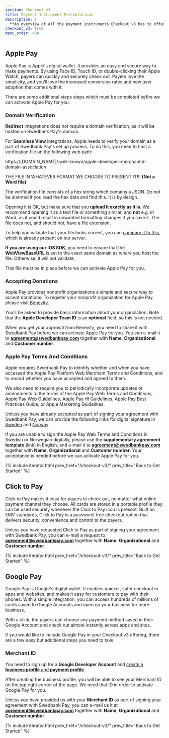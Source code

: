 ```yaml
---
section: Checkout v3
title: Payment Instrument Presentations
description: |
  **An overview of all the payment instruments Checkout v3 has to offer.**
checkout_v3: true
menu_order: 400
---
```


## Apple Pay

Apple Pay is Apple's digital wallet. It provides an easy and secure way to make
payments. By using Face ID, Touch ID, or double-clicking their Apple Watch,
payers can quickly and securely check out. Payers love the simplicity, and
you’ll love the increased conversion rates and new user adoption that comes with
it.

There are some additional steps steps which must be completed befire we can
activate Apple Pay for you.

### Domain Verification

**Redirect** integrations does not require a domain verification, as it will
be hosted on Swedbank Pay's domain.

For **Seamless View** integrations, Apple needs to verify your domain as a
part of Swedbank Pay's set up process. To do this, you need to host a
verification file on the following web path:

https://[DOMAIN_NAME]/.well-known/apple-developer-merchantid-domain-association

THE FILE IN WHATEVER FORMAT WE CHOOSE TO PRESENT IT!!! **(Not a Word file)**

The verification file consists of a hex string which contains a JSON. Do not
be alarmed if you read the hex data and find this. It is by design.

Opening it is OK, but make sure that you **upload it exactly as it is**. We
recommend opening it as a text file or something similar, and **not** e.g. in
Word, as it could result in unwanted formatting changes if you save it. The file
does not, and should not, have a file extension.

To help you validate that your file looks correct, you can
[compare it to this][payex-domain-file], which is already present on our server.

**If you are using our iOS SDK**, you need to ensure that the **WebViewBaseURL**
is set to the exact same domain as where you host the file. Otherwise, it will
not validate.

This file must be in place before we can activate Apple Pay for you.

### Accepting Donations

Apple Pay provides nonprofit organizations a simple and secure way to accept
donations. To register your nonprofit organization for Apple Pay, please visit
[Benevity][benevity-donation-setup].

You’ll be asked to provide basic information about your organization. Note that
the **Apple Developer Team ID** is an **optional** field, so this is not needed.

When you get your approval from Benevity, you need to share it with Swedbank Pay
before we can activate Apple Pay for you. You can e-mail it to
**agreement@swedbankpay.com** together with **Name**, **Organizational** and
**Customer number**.

### Apple Pay Terms And Conditions

Apple requires Swedbank Pay to identify whether and when you have accessed the
Apple Pay Platform Web Merchant Terms and Conditions, and to record whether you
have accepted and agreed to them.

We also need to require you to periodically incorporate updates or amendments to
the terms of the Apple Pay Web Terms and Conditions, Apple Pay Web Guidelines,
Apple Pay HI Guidelines, Apple Pay Best Practices Guide, or Apple Marketing
Guidelines.

Unless you have already accepted as part of signing your agreement with
Swedbank Pay, we can provide the following links for digital signature in
[Sweden][apple-pay-tc-sign-sweden] and [Norway][apple-pay-tc-sign-norway].

If you are unable to sign the Apple Pay Web Terms and Conditions in Swedish or
Norwegian digitally, please use the **supplementary agreement template** (link)
in English, and e-mail it to **agreement@swedbankpay.com** together with
**Name**, **Organizational** and **Customer number**. Your acceptance is needed
before we can activate Apple Pay for you.

{% include iterator.html prev_href="/checkout-v3/"
                         prev_title="Back to Get Started" %}

## Click to Pay

Click to Pay makes it easy for payers to check out, no matter what online
payment channel they choose. All cards are stored in a portable profile they can
be used securely whenever the Click to Pay icon is present. Built on EMV
standards, Click to Pay is a password-free checkout option that delivers
security, convenience and control to the payers.

Unless you have requested Click to Pay as part of signing your agreement with
Swedbank Pay, you can e-mail a request to **agreement@swedbankpay.com** together
with **Name**, **Organizational** and **Customer number**.

{% include iterator.html prev_href="/checkout-v3/"
                         prev_title="Back to Get Started" %}

## Google Pay

Google Pay is Google's digital wallet. It enables quicker, safer checkout in
apps and websites, and makes it easy for customers to pay with their phones.
With a simple integration, you can access hundreds of millions of cards saved to
Google Accounts and open up your business for more business.

With a click, the payers can choose any payment method saved in their Google
Account and check out almost instantly across apps and sites.

If you would like to include Google Pay in your Checkout v3 offering, there are
a few easy but additional steps you need to take.

### Merchant ID

You need to sign up for a **Google Developer Account** and
[create a **business profile** and **payment profile**][google-pay-profile].

After creating the business profile, you will be able to see your Merchant ID on
the top right corner of the page. We need that ID in order to activate Google
Pay for you.

Unless you have provided us with your **Merchant ID** as part of signing your
agreement with Swedbank Pay, you can e-mail us it at
**agreement@swedbankpay.com** together with **Name**, **Organizational** and
**Customer number**.

{% include iterator.html prev_href="/checkout-v3/"
                         prev_title="Back to Get Started" %}

[benevity-donation-setup]: https://www.benevity.org
[apple-pay-tc-sign-sweden]: https://signup.swedbankpay.com/se/applepay
[apple-pay-tc-sign-norway]: https://signup.swedbankpay.com/no/applepay
[google-pay-profile]: https://pay.google.com/business/console/
[payex-domain-file]: https://ecom.payex.com/.well-known/apple-developer-merchantid-domain-association
